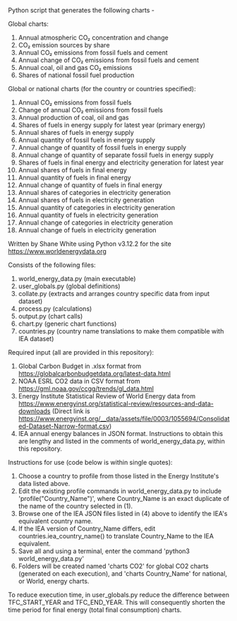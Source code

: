 Python script that generates the following charts -

Global charts:
1. Annual atmospheric CO₂ concentration and change
2. CO₂ emission sources by share
3. Annual CO₂ emissions from fossil fuels and cement
4. Annual change of CO₂ emissions from fossil fuels and cement
5. Annual coal, oil and gas CO₂ emissions
6. Shares of national fossil fuel production


Global or national charts (for the country or countries specified):
1. Annual CO₂ emissions from fossil fuels
2. Change of annual CO₂ emissions from fossil fuels
4. Annual production of coal, oil and gas
5. Shares of fuels in energy supply for latest year (primary energy)
6. Annual shares of fuels in energy supply
7. Annual quantity of fossil fuels in energy supply
8. Annual change of quantity of fossil fuels in energy supply
9. Annual change of quantity of separate fossil fuels in energy supply
10. Shares of fuels in final energy and electricity generation for latest year
11. Annual shares of fuels in final energy
12. Annual quantity of fuels in final energy
13. Annual change of quantity of fuels in final energy
14. Annual shares of categories in electricity generation
15. Annual shares of fuels in electricity generation
16. Annual quantity of categories in electricity generation
17. Annual quantity of fuels in electricity generation
18. Annual change of categories in electricity generation
19. Annual change of fuels in electricity generation

   
Written by Shane White using Python v3.12.2 for the site https://www.worldenergydata.org

Consists of the following files:
1. world_energy_data.py (main executable)
2. user_globals.py (global definitions)
3. collate.py (extracts and arranges country specific data from input dataset)
4. process.py (calculations)
5. output.py (chart calls)
6. chart.py (generic chart functions)
7. countries.py (country name translations to make them compatible with IEA dataset)

Required input (all are provided in this repository):
1. Global Carbon Budget in .xlsx format from https://globalcarbonbudgetdata.org/latest-data.html
2. NOAA ESRL CO2 data in CSV format from https://gml.noaa.gov/ccgg/trends/gl_data.html
3. Energy Institute Statistical Review of World Energy data from
   https://www.energyinst.org/statistical-review/resources-and-data-downloads
(Direct link is https://www.energyinst.org/__data/assets/file/0003/1055694/Consolidated-Dataset-Narrow-format.csv)
4. IEA annual energy balances in JSON format. Instructions to obtain this are lengthy and listed in the comments of
   world_energy_data.py, within this repository.

Instructions for use (code below is within single quotes):
1. Choose a country to profile from those listed in the Energy Institute's data listed above.
2. Edit the existing profile commands in world_energy_data.py to include 'profile("Country_Name")', where Country_Name is an exact
   duplicate of the name of the country selected in (1).
3. Browse one of the IEA JSON files listed in (4) above to identify the IEA's equivalent country name.
4. If the IEA version of Country_Name differs, edit countries.iea_country_name() to translate Country_Name to the IEA equivalent.
5. Save all and using a terminal, enter the command 'python3 world_energy_data.py'
6. Folders will be created named 'charts CO2' for global CO2 charts (generated on each execution), and
   'charts Country_Name' for national, or World, energy charts.

To reduce execution time, in user_globals.py reduce the difference between TFC_START_YEAR and TFC_END_YEAR. This will
consequently shorten the time period for final energy (total final consumption) charts.
